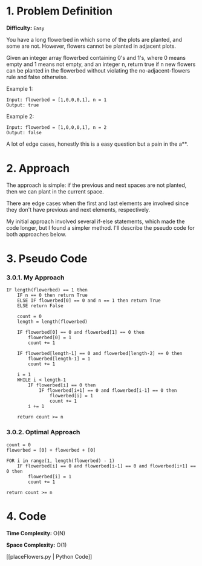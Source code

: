 # 1. Problem Definition

**Difficulty:** `Easy`

You have a long flowerbed in which some of the plots are planted, and some are not. However, flowers cannot be planted in adjacent plots.

Given an integer array flowerbed containing 0's and 1's, where 0 means empty and 1 means not empty, and an integer n, return true if n new flowers can be planted in the flowerbed without violating the no-adjacent-flowers rule and false otherwise.

 

Example 1:

```
Input: flowerbed = [1,0,0,0,1], n = 1
Output: true
```

Example 2:

```
Input: flowerbed = [1,0,0,0,1], n = 2
Output: false
```

A lot of edge cases, honestly this is a easy question but a pain in the a**.

# 2. Approach

The approach is simple: if the previous and next spaces are not planted, then we can plant in the current space.

There are edge cases when the first and last elements are involved since they don't have previous and next elements, respectively.

My initial approach involved several if-else statements, which made the code longer, but I found a simpler method. I'll describe the pseudo code for both approaches below.

# 3. Pseudo Code

### 3.0.1. My Approach

```
IF length(flowerbed) == 1 then
    IF n == 0 then return True
    ELSE IF flowerbed[0] == 0 and n == 1 then return True
    ELSE return False

    count = 0
    length = length(flowerbed)

    IF flowerbed[0] == 0 and flowerbed[1] == 0 then
        flowerbed[0] = 1
        count += 1
    
    IF flowerbed[length-1] == 0 and flowerbed[length-2] == 0 then
        flowerbed[length-1] = 1
        count += 1
    
    i = 1
    WHILE i < length-1 
        IF flowerbed[i] == 0 then
            IF flowerbed[i+1] == 0 and flowerbed[i-1] == 0 then
                flowerbed[i] = 1
                count += 1
        i += 1
    
    return count >= n
```

### 3.0.2. Optimal Approach

```
count = 0
flowerbed = [0] + flowerbed + [0] 

FOR i in range(1, length(flowerbed) - 1)
    IF flowerbed[i] == 0 and flowerbed[i-1] == 0 and flowerbed[i+1] == 0 then 
        flowerbed[i] = 1
        count += 1

return count >= n
```

# 4. Code

**Time Complexity:** O(N)

**Space Complexity:** O(1)

[[placeFlowers.py | Python Code]]
